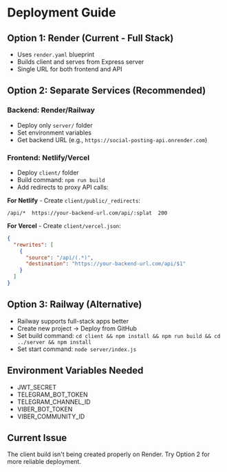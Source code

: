 # Deployment Guide

## Option 1: Render (Current - Full Stack)
- Uses `render.yaml` blueprint
- Builds client and serves from Express server
- Single URL for both frontend and API

## Option 2: Separate Services (Recommended)
### Backend: Render/Railway
- Deploy only `server/` folder
- Set environment variables
- Get backend URL (e.g., `https://social-posting-api.onrender.com`)

### Frontend: Netlify/Vercel
- Deploy `client/` folder
- Build command: `npm run build`
- Add redirects to proxy API calls:

**For Netlify** - Create `client/public/_redirects`:
```
/api/*  https://your-backend-url.com/api/:splat  200
```

**For Vercel** - Create `client/vercel.json`:
```json
{
  "rewrites": [
    {
      "source": "/api/(.*)",
      "destination": "https://your-backend-url.com/api/$1"
    }
  ]
}
```

## Option 3: Railway (Alternative)
- Railway supports full-stack apps better
- Create new project → Deploy from GitHub
- Set build command: `cd client && npm install && npm run build && cd ../server && npm install`
- Set start command: `node server/index.js`

## Environment Variables Needed
- JWT_SECRET
- TELEGRAM_BOT_TOKEN
- TELEGRAM_CHANNEL_ID  
- VIBER_BOT_TOKEN
- VIBER_COMMUNITY_ID

## Current Issue
The client build isn't being created properly on Render. Try Option 2 for more reliable deployment.

